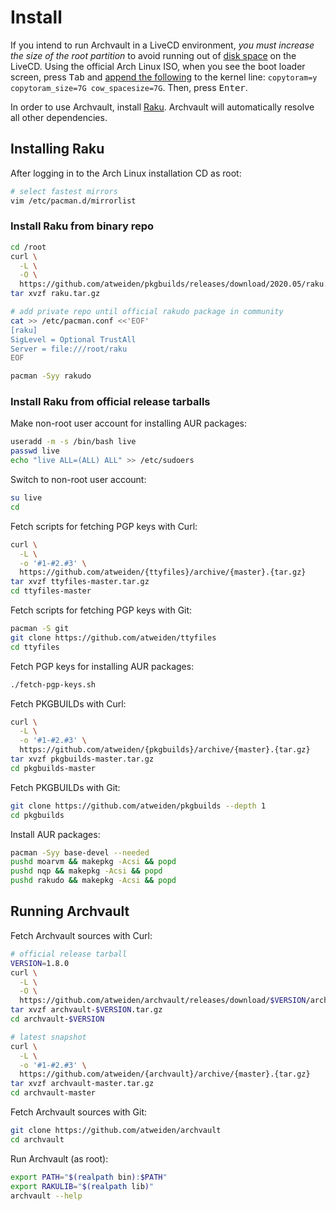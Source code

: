 Install
=======

If you intend to run Archvault in a LiveCD environment, *you must increase
the size of the root partition* to avoid running out of [disk space][disk]
on the LiveCD. Using the official Arch Linux ISO, when you see the boot
loader screen, press <kbd>Tab</kbd> and [append the following][gist] to
the kernel line: `copytoram=y copytoram_size=7G cow_spacesize=7G`. Then,
press <kbd>Enter</kbd>.

In order to use Archvault, install [Raku][rakudo]. Archvault
will automatically resolve all other dependencies.


Installing Raku
---------------

After logging in to the Arch Linux installation CD as root:

```sh
# select fastest mirrors
vim /etc/pacman.d/mirrorlist
```

### Install Raku from binary repo

```sh
cd /root
curl \
  -L \
  -O \
  https://github.com/atweiden/pkgbuilds/releases/download/2020.05/raku.tar.gz
tar xvzf raku.tar.gz

# add private repo until official rakudo package in community
cat >> /etc/pacman.conf <<'EOF'
[raku]
SigLevel = Optional TrustAll
Server = file:///root/raku
EOF

pacman -Syy rakudo
```

### Install Raku from official release tarballs

Make non-root user account for installing AUR packages:

```sh
useradd -m -s /bin/bash live
passwd live
echo "live ALL=(ALL) ALL" >> /etc/sudoers
```

Switch to non-root user account:

```sh
su live
cd
```

Fetch scripts for fetching PGP keys with Curl:

```sh
curl \
  -L \
  -o '#1-#2.#3' \
  https://github.com/atweiden/{ttyfiles}/archive/{master}.{tar.gz}
tar xvzf ttyfiles-master.tar.gz
cd ttyfiles-master
```

Fetch scripts for fetching PGP keys with Git:

```sh
pacman -S git
git clone https://github.com/atweiden/ttyfiles
cd ttyfiles
```

Fetch PGP keys for installing AUR packages:

```sh
./fetch-pgp-keys.sh
```

Fetch PKGBUILDs with Curl:

```sh
curl \
  -L \
  -o '#1-#2.#3' \
  https://github.com/atweiden/{pkgbuilds}/archive/{master}.{tar.gz}
tar xvzf pkgbuilds-master.tar.gz
cd pkgbuilds-master
```

Fetch PKGBUILDs with Git:

```sh
git clone https://github.com/atweiden/pkgbuilds --depth 1
cd pkgbuilds
```

Install AUR packages:

```sh
pacman -Syy base-devel --needed
pushd moarvm && makepkg -Acsi && popd
pushd nqp && makepkg -Acsi && popd
pushd rakudo && makepkg -Acsi && popd
```


Running Archvault
-----------------

Fetch Archvault sources with Curl:

```sh
# official release tarball
VERSION=1.8.0
curl \
  -L \
  -O \
  https://github.com/atweiden/archvault/releases/download/$VERSION/archvault-$VERSION.tar.gz
tar xvzf archvault-$VERSION.tar.gz
cd archvault-$VERSION

# latest snapshot
curl \
  -L \
  -o '#1-#2.#3' \
  https://github.com/atweiden/{archvault}/archive/{master}.{tar.gz}
tar xvzf archvault-master.tar.gz
cd archvault-master
```

Fetch Archvault sources with Git:

```sh
git clone https://github.com/atweiden/archvault
cd archvault
```

Run Archvault (as root):

```sh
export PATH="$(realpath bin):$PATH"
export RAKULIB="$(realpath lib)"
archvault --help
```


[disk]: https://bbs.archlinux.org/viewtopic.php?id=210389
[gist]: https://gist.github.com/satreix/c01fd1cb5168e539404b
[rakudo]: https://github.com/rakudo/rakudo
